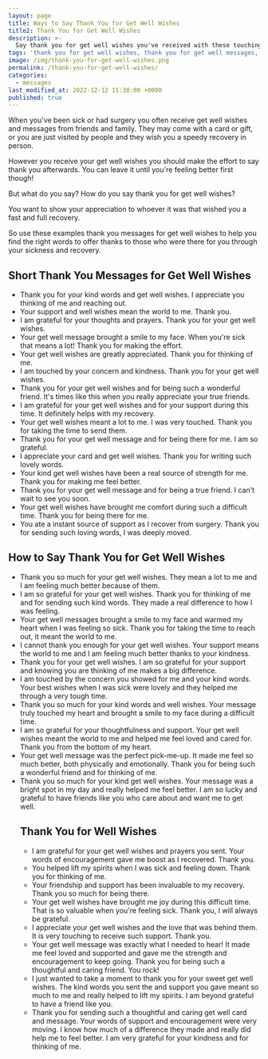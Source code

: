 ```yaml
---
layout: page
title: Ways to Say Thank You for Get Well Wishes
title2: Thank You for Get Well Wishes
description: >-
  Say thank you for get well wishes you've received with these touching thank you messages to show your gratitude.
tags: 'thank you for get well wishes, thank you for get well messages, thank you get, get well thank you '
image: /img/thank-you-for-get-well-wishes.png
permalink: /thank-you-for-get-well-wishes/
categories:
  - messages
last_modified_at: 2022-12-12 11:30:00 +0000
published: true
---
```


When you've been sick or had surgery you often receive get well wishes and messages from friends and family. They may come with a card or gift, or you are just visited by people and they wish you a speedy recovery in person.

However you receive your get well wishes you should make the effort to say thank you afterwards. You can leave it until you're feeling better first though!

But what do you say? How do you say thank you for get well wishes?

You want to show your appreciation to whoever it was that wished you a fast and full recovery.

So use these examples thank you messages for get well wishes to help you find the right words to offer thanks to those who were there for you through your sickness and recovery.


<h2>Short Thank You Messages for Get Well Wishes</h2>

<ul class="heart">
<li>Thank you for your kind words and get well wishes. I appreciate you thinking of me and reaching out.</li>
<li>Your support and well wishes mean the world to me. Thank you.</li>
<li>I am grateful for your thoughts and prayers. Thank you for your get well wishes.</li>
<li>Your get well message brought a smile to my face. When you're sick that means a lot! Thank you for making the effort.</li>
<li>Your get well wishes are greatly appreciated. Thank you for thinking of me.</li>
<li>I am touched by your concern and kindness. Thank you for your get well wishes.</li>
<li>Thank you for your get well wishes and for being such a wonderful friend. It's times like this when you really appreciate your true friends.</li>
<li>I am grateful for your get well wishes and for your support during this time. It definitely helps with my recovery.</li>
<li>Your get well wishes meant a lot to me. I was very touched. Thank you for taking the time to send them.</li>
<li>Thank you for your get well message and for being there for me. I am so grateful.</li>
<li>I appreciate your card and get well wishes. Thank you for writing such lovely words.</li>
<li>Your kind get well wishes have been a real source of strength for me. Thank you for making me feel better.</li>
<li>Thank you for your get well message and for being a true friend. I can't wait to see you soon.</li>
<li>Your get well wishes have brought me comfort during such a difficult time. Thank you for being there for me.</li>
<li>You ate a instant source of support as I recover from surgery. Thank you for sending such loving words, I was deeply moved.</li>
</ul>



<h2>How to Say Thank You for Get Well Wishes</h2>


<ul class="heart">
<li>Thank you so much for your get well wishes. They mean a lot to me and I am feeling much better because of them.</li>
<li>I am so grateful for your get well wishes. Thank you for thinking of me and for sending such kind words. They made a real difference to how I was feeling.</li>
<li>Your get well messages brought a smile to my face and warmed my heart when I was feeling so sick. Thank you for taking the time to reach out, it meant the world to me.</li>
<li>I cannot thank you enough for your get well wishes. Your support means the world to me and I am feeling much better thanks to your kindness.</li>
<li>Thank you for your get well wishes. I am so grateful for your support and knowing you are thinking of me makes a big difference.</li>
<li>I am touched by the concern you showed for me and your kind words. Your best wishes when I was sick were lovely and they helped me through a very tough time.</li>
<li>Thank you so much for your kind words and well wishes. Your message truly touched my heart and brought a smile to my face during a difficult time.</li>
<li>I am so grateful for your thoughtfulness and support. Your get well wishes meant the world to me and helped me feel loved and cared for. Thank you from the bottom of my heart.</li>
<li>Your get well message was the perfect pick-me-up. It made me feel so much better, both physically and emotionally. Thank you for being such a wonderful friend and for thinking of me.</li>
<li>Thank you so much for your kind get well wishes. Your message was a bright spot in my day and really helped me feel better. I am so lucky and grateful to have friends like you who care about and want me to get well.</li>


<h2>Thank You for Well Wishes</h2>

<ul class="heart">
<li>I am grateful for your get well wishes and prayers you sent. Your words of encouragement gave me boost as I recovered. Thank you.</li>
<li>You helped lift my spirits when I was sick and feeling down. Thank you for thinking of me.</li>
<li>Your friendship and support has been invaluable to my recovery. Thank you so much for being there.</li>
<li>Your get well wishes have brought me joy during this difficult time. That is so valuable when you're feeling sick. Thank you, I will always be grateful.</li>
<li>I appreciate your get well wishes and the love that was behind them. It is very touching to receive such support. Thank you.</li>
<li>Your get well message was exactly what I needed to hear! It made me feel loved and supported and gave me the strength and encouragement to keep going. Thank you for being such a thoughtful and caring friend. You rock!</li>
<li>I just wanted to take a moment to thank you for your sweet get well wishes. The kind words you sent the and support you gave meant so much to me and really helped to lift my spirits. I am beyond grateful to have a friend like you.</li>
<li>Thank you for sending such a thoughtful and caring get well card and message. Your words of support and encouragement were very moving. I know how much of a difference they made and really did help me to feel better. I am very grateful for your kindness and for thinking of me.</li>
</ul>
